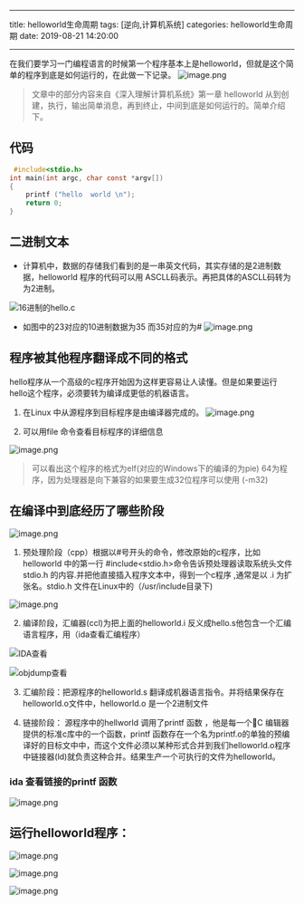 
---
title: helloworld生命周期
tags: [逆向,计算机系统]
categories: helloworld生命周期
date: 2019-08-21 14:20:00
 
---


在我们要学习一门编程语言的时候第一个程序基本上是helloworld，但就是这个简单的程序到底是如何运行的，在此做一下记录。
![image.png](https://upload-images.jianshu.io/upload_images/3941016-511f2343273f9a90.png?imageMogr2/auto-orient/strip%7CimageView2/2/w/1240)

<!--more-->

> 文章中的部分内容来自《深入理解计算机系统》第一章
helloworld  从到创建，执行，输出简单消息，再到终止，中间到底是如何运行的。简单介绍下。

##   代码
```c
 #include<stdio.h>
int main(int argc, char const *argv[])
{
	printf ("hello  world \n");
	return 0;
}
```

##  二进制文本
-   计算机中，数据的存储我们看到的是一串英文代码，其实存储的是2进制数据，helloworld 程序的代码可以用 ASCLL码表示。再把具体的ASCLL码转为为2进制。


![16进制的hello.c](https://upload-images.jianshu.io/upload_images/3941016-2bd37d49ef16eac2.png?imageMogr2/auto-orient/strip%7CimageView2/2/w/1240)


- 如图中的23对应的10进制数据为35 而35对应的为#
![image.png](https://upload-images.jianshu.io/upload_images/3941016-a0c71f1f0af07306.png?imageMogr2/auto-orient/strip%7CimageView2/2/w/1240)


##  程序被其他程序翻译成不同的格式

hello程序从一个高级的c程序开始因为这样更容易让人读懂。但是如果要运行hello这个程序，必须要转为编译成更低的机器语言。


1. 在Linux 中从源程序到目标程序是由编译器完成的。
![image.png](https://upload-images.jianshu.io/upload_images/3941016-bf20f3ee15935569.png?imageMogr2/auto-orient/strip%7CimageView2/2/w/1240)

2. 可以用file 命令查看目标程序的详细信息

![image.png](https://upload-images.jianshu.io/upload_images/3941016-be2300fbb8a4d43f.png?imageMogr2/auto-orient/strip%7CimageView2/2/w/1240)


 > 可以看出这个程序的格式为elf(对应的Windows下的编译的为pie) 64为程序，因为处理器是向下兼容的如果要生成32位程序可以使用  (-m32)   


## 在编译中到底经历了哪些阶段

![image.png](https://upload-images.jianshu.io/upload_images/3941016-27119309c5367d45.png?imageMogr2/auto-orient/strip%7CimageView2/2/w/1240)


1. 预处理阶段（cpp）根据以#号开头的命令，修改原始的c程序，比如helloworld 中的第一行 #include<stdio.h>命令告诉预处理器读取系统头文件stdio.h 的内容.并把他直接插入程序文本中，得到一个c程序 ,通常是以 .i 为扩张名。stdio.h 文件在Linux中的（/usr/include目录下) 



![image.png](https://upload-images.jianshu.io/upload_images/3941016-ac34c48610009d5e.png?imageMogr2/auto-orient/strip%7CimageView2/2/w/1240)




2. 编译阶段，汇编器(ccl)为把上面的helloworld.i  反义成hello.s他包含一个汇编语言程序，用（ida查看汇编程序）


![IDA查看](https://upload-images.jianshu.io/upload_images/3941016-ca0d9998e651a056.png?imageMogr2/auto-orient/strip%7CimageView2/2/w/1240)



![objdump查看](https://upload-images.jianshu.io/upload_images/3941016-f13d94bc7d0c3e12.png?imageMogr2/auto-orient/strip%7CimageView2/2/w/1240)


3.  汇编阶段：把源程序的helloworld.s  翻译成机器语言指令。并将结果保存在  helloworld.o文件中，helloworld.o 是一个2进制文件


4. 链接阶段： 源程序中的hellworld 调用了printf 函数  ，他是每一个C 编辑器提供的标准c库中的一个函数，printf 函数存在一个名为printf.o的单独的预编译好的目标文中中，而这个文件必须以某种形式合并到我们helloworld.o程序中链接器(ld)就负责这种合并。结果生产一个可执行的文件为helloworld。

### ida 查看链接的printf 函数

![image.png](https://upload-images.jianshu.io/upload_images/3941016-7c820f4d3de67eb6.png?imageMogr2/auto-orient/strip%7CimageView2/2/w/1240)


## 运行helloworld程序：


![image.png](https://upload-images.jianshu.io/upload_images/3941016-07bad11a13279098.png?imageMogr2/auto-orient/strip%7CimageView2/2/w/1240)




![image.png](https://upload-images.jianshu.io/upload_images/3941016-cc721e884c507feb.png?imageMogr2/auto-orient/strip%7CimageView2/2/w/1240)



![image.png](https://upload-images.jianshu.io/upload_images/3941016-3f2b1409d002282b.png?imageMogr2/auto-orient/strip%7CimageView2/2/w/1240)


